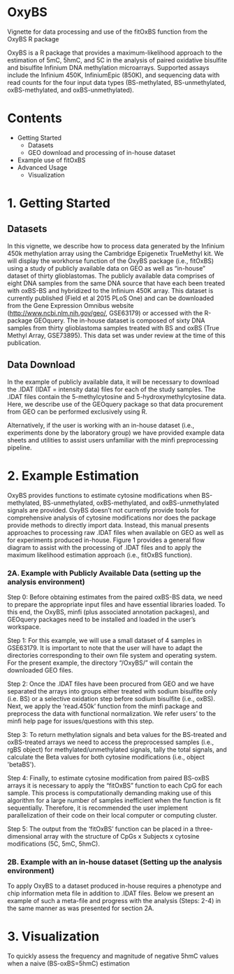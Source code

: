 # OxyBS
Vignette for data processing and use of the fitOxBS function from the OxyBS R package

OxyBS is a R package that provides a maximum-likelihood approach to the estimation of 5mC, 5hmC, and 5C in the analysis of paired oxidative bisulfite and bisulfite Infinium DNA methylation microarrays. Supported assays include the Infinium 450K, InfiniumEpic (850K), and sequencing data with read counts for the four input data types (BS-methylated, BS-unmethylated, oxBS-methylated, and oxBS-unmethylated).

# Contents
* Getting Started
  * Datasets
  * GEO download and processing of in-house dataset
* Example use of fitOxBS
* Advanced Usage 
  * Visualization

# 1. Getting Started
## Datasets
In this vignette, we describe how to process data generated by the Infinium 450k methylation array using the Cambridge Epigenetix TrueMethyl kit. We will display the workhorse function of the OxyBS package (i.e., fitOxBS) using a study of publicly available data on GEO as well as “in-house” dataset of thirty glioblastomas. The publicly available data comprises of eight DNA samples from the same DNA source that have each been treated with oxBS-BS and hybridized to the Infinium 450K array. This dataset is currently published (Field et al 2015 PLoS One) and can be downloaded from the Gene Expression Omnibus website (http://www.ncbi.nlm.nih.gov/geo/, GSE63179) or accessed with the R-package GEOquery. The in-house dataset is composed of sixty DNA samples from thirty glioblastoma samples treated with BS and oxBS (True Methyl Array, GSE73895). This data set was under review at the time of this publication.

## Data Download
In the example of publicly available data, it will be necessary to download the .IDAT (IDAT = intensity data) files for each of the study samples. The .IDAT files contain the 5-methylcytosine and 5-hydroxymethylcytosine data. Here, we describe use of the GEOquery package so that data procurement from GEO can be performed exclusively using R. 

Alternatively, if the user is working with an in-house dataset (i.e., experiments done by the laboratory group) we have provided example data sheets and utilities to assist users unfamiliar with the minfi preprocessing pipeline. 

# 2. Example Estimation
OxyBS provides functions to estimate cytosine modifications when BS-methylated, BS-unmethylated, oxBS-methylated, and oxBS-unmethylated signals are provided. OxyBS doesn’t not currently provide tools for comprehensive analysis of cytosine modifications nor does the package provide methods to directly import data. Instead, this manual presents approaches to processing raw .IDAT files when available on GEO as well as for experiments produced in-house. Figure 1 provides a general flow diagram to assist with the processing of .IDAT files and to apply the maximum likelihood estimation approach (i.e., fitOxBS function).

### 2A. Example with Publicly Available Data (setting up the analysis environment)
Step 0: Before obtaining estimates from the paired oxBS-BS data, we need to prepare the appropriate input files and have essential libraries loaded. To this end, the OxyBS, minfi (plus associated annotation packages), and GEOquery packages need to be installed and loaded in the user’s workspace. 

Step 1: For this example, we will use a small dataset of 4 samples in GSE63179. It is important to note that the user will have to adapt the directories corresponding to their own file system and operating system. For the present example, the directory “/OxyBS/” will contain the downloaded GEO files.

Step 2: Once the .IDAT files have  been procured from GEO and we have separated the arrays into groups either treated with sodium bisulfite only (i.e. BS) or a selective oxidation step before sodium bisulfite (i.e., oxBS). Next, we apply the ‘read.450k’ function from the minfi package and preprocess the data with functional normalization. We refer users’ to the minfi help page for issues/questions with this step.

Step 3: To return methylation signals and beta values for the BS-treated and oxBS-treated arrays we need to access the preprocessed samples (i.e., rgBS object) for methylated/unmethylated signals, tally the total signals, and calculate the Beta values for both cytosine modifications (i.e., object 'betaBS').

Step 4: Finally, to estimate cytosine modification from paired BS-oxBS arrays it is necessary to apply the “fitOxBS” function to each CpG for each sample. This process is computationally demanding making use of this algorithm for a large number of samples inefficient when the function is fit sequentially. Therefore, it is recommended the user implement parallelization of their code on their local computer or computing cluster.

Step 5: The output from the ‘fitOxBS’ function can be placed in a three-dimensional array with the structure of CpGs x Subjects x cytosine modifications (5C, 5mC, 5hmC).

### 2B. Example with an in-house dataset (Setting up the analysis environment)
To apply OxyBS to a dataset produced in-house requires a phenotype and chip information meta file in addition to .IDAT files. Below we present an example of such a meta-file and progress with the analysis (Steps: 2-4) in the same manner as was presented for section 2A.

# 3. Visualization
To quickly assess the frequency and magnitude of negative 5hmC values when a naive (BS-oxBS=5hmC) estimation
